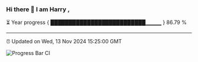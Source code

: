### Hi there 👋 I am Harry , 

⏳ Year progress { ██████████████████████████▁▁▁▁ } 86.79 %

---

⏰ Updated on Wed, 13 Nov 2024 15:25:00 GMT

![Progress Bar CI](https://github.com/duykhang68/duykhang68/workflows/Progress%20Bar%20CI/badge.svg)
